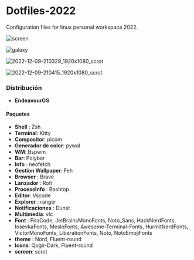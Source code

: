 # Dotfiles-2022
Configuration files for linux personal workspace 2022.

![screen](https://user-images.githubusercontent.com/90487955/206612737-6fb1f4b8-e1ff-4a54-8b63-a153f5dd6d8a.png)

![galaxy](https://user-images.githubusercontent.com/90487955/206738586-94f96181-1be3-4a04-8732-2882d3fccded.jpeg)

![2022-12-09-210329_1920x1080_scrot](https://user-images.githubusercontent.com/90487955/206823418-62ae4113-a8a9-482d-857d-b8fc2bb6e186.png)

![2022-12-09-210415_1920x1080_scrot](https://user-images.githubusercontent.com/90487955/206823476-d7c0146e-75a7-40c9-9796-f9003b560913.png)


### Distribución

-  **EndeavourOS**

#### Paquetes
- **Shell** : Zsh
- **Terminal**: Kitty
- **Compositor**: picom
- **Generador de color**: pywal
- **WM**: Bspwm
- **Bar**: Polybar
- **Info** : neofetch
- **Gestion Wallpaper**: Feh
- **Browser** : Brave
- **Lanzador** : Rofi 
- **ProcessInfo** : Bashtop
- **Editor**: Vscode
- **Explorer** : ranger
- **Notificaciones** : Dunst
- **Multimedia**: vlc
- **Font** : FiraCode, JetBrainsMonoFonts, Noto_Sans, HackNerdFonts, IosevkaFonts, MesloFonts, Awesome-Terminal-Fonts, HurmitNerdFonts, VictorMonoFonts, LiberationFonts, Noto, NotoEmojiFonts
- **theme** : Nord, Fluent-round
- **Icons**: Qogir-Dark, Fluent-round
- **screen**: scrot

